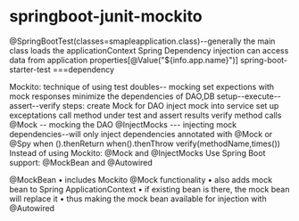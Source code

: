 # springboot-junit-mockito

@SpringBootTest(classes=smapleapplication.class)--generally the main class
   loads the applicationContext
   Spring Dependency injection
   can access data from application properties[@Value("${info.app.name}")]
   spring-boot-starter-test ===dependency

Mockito:
     technique of using test doubles-- mocking
     set expections with mock responses
     minimize the dependencies of DAO,DB
     setup--execute--assert--verify
steps:
     create Mock for DAO
     inject mock into service
     set up exceptations
     call method under test and assert results
     verify method calls
@Mock -- mocking the DAO
@InjectMocks --- injecting mock dependencies--will only inject dependencies annotated with @Mock or @Spy
when ().thenReturn
when().thenThrow
verify(methodName,times())
Instead of using Mockito: @Mock and @InjectMocks
Use Spring Boot support: @MockBean and @Autowired

@MockBean
• includes Mockito @Mock functionality
• also adds mock bean to Spring ApplicationContext
• if existing bean is there, the mock bean will replace it
• thus making the mock bean available for injection with @Autowired

